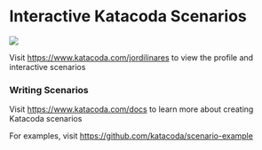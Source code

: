 # Interactive Katacoda Scenarios

[![](http://shields.katacoda.com/katacoda/jordilinares/count.svg)](https://www.katacoda.com/jordilinares "Get your profile on Katacoda.com")

Visit https://www.katacoda.com/jordilinares to view the profile and interactive scenarios

### Writing Scenarios
Visit https://www.katacoda.com/docs to learn more about creating Katacoda scenarios

For examples, visit https://github.com/katacoda/scenario-example
